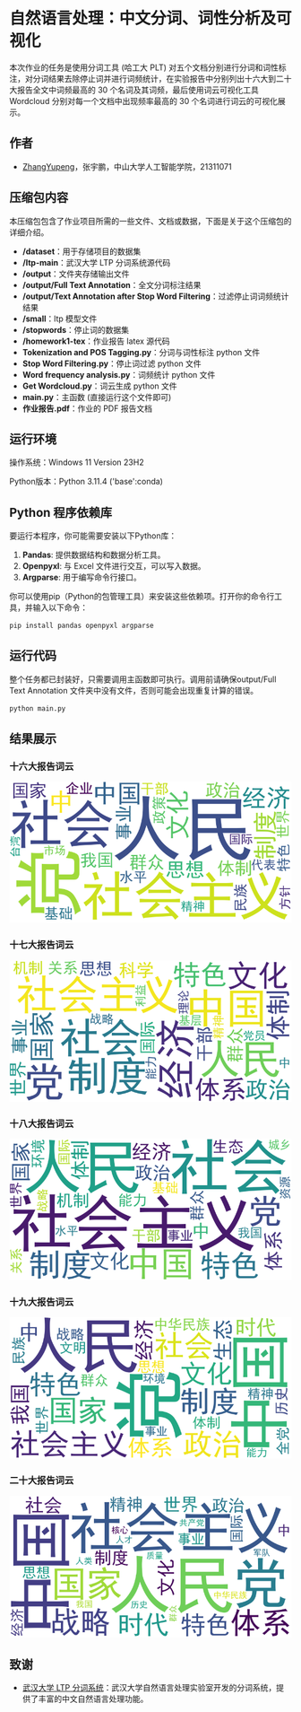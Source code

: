 # 自然语言处理：中文分词、词性分析及可视化

本次作业的任务是使用分词工具 (哈工大 PLT) 对五个文档分别进行分词和词性标注，对分词结果去除停止词并进行词频统计，在实验报告中分别列出十六大到二十大报告全文中词频最高的 30 个名词及其词频，最后使用词云可视化工具 Wordcloud 分别对每一个文档中出现频率最高的 30 个名词进行词云的可视化展示。

## 作者

- [ZhangYupeng](https://github.com/SYSU-Zhangyp)，张宇鹏，中山大学人工智能学院，21311071 
  
## 压缩包内容  

本压缩包包含了作业项目所需的一些文件、文档或数据，下面是关于这个压缩包的详细介绍。 
- **/dataset**：用于存储项目的数据集
- **/ltp-main**：武汉大学 LTP 分词系统源代码  
- **/output**：文件夹存储输出文件
- **/output/Full Text Annotation**：全文分词标注结果  
- **/output/Text Annotation after Stop Word Filtering**：过滤停止词词频统计结果
- **/small**：ltp 模型文件  
- **/stopwords**：停止词的数据集  
- **/homework1-tex**：作业报告 latex 源代码  
- **Tokenization and POS Tagging.py**：分词与词性标注 python 文件  
- **Stop Word Filtering.py**：停止词过滤 python 文件  
- **Word frequency analysis.py**：词频统计 python 文件  
- **Get Wordcloud.py**：词云生成 python 文件  
- **main.py**：主函数 (直接运行这个文件即可)
- **作业报告.pdf**：作业的 PDF 报告文档

## 运行环境

操作系统：Windows 11 Version 23H2

Python版本：Python 3.11.4 ('base':conda)

## Python 程序依赖库  
  
要运行本程序，你可能需要安装以下Python库：  
   
1. **Pandas**: 提供数据结构和数据分析工具。    
2. **Openpyxl**: 与 Excel 文件进行交互，可以写入数据。  
3. **Argparse**: 用于编写命令行接口。  
  
你可以使用pip（Python的包管理工具）来安装这些依赖项。打开你的命令行工具，并输入以下命令：  
  
```bash  
pip install pandas openpyxl argparse
```
## 运行代码

整个任务都已封装好，只需要调用主函数即可执行。调用前请确保output/Full Text Annotation 文件夹中没有文件，否则可能会出现重复计算的错误。
```bash  
python main.py
```

## 结果展示
### 十六大报告词云
![十六大](output/Wordcloud/wordcloud_十六大报告.png)
### 十七大报告词云
![十七大](output/Wordcloud/wordcloud_十七大报告.png)
### 十八大报告词云
![十八大](output/Wordcloud/wordcloud_十八大报告.png)
### 十九大报告词云
![十九大](output/Wordcloud/wordcloud_十九大报告.png)
### 二十大报告词云
![二十大](output/Wordcloud/wordcloud_二十大报告.png)

## 致谢

  
- [武汉大学 LTP 分词系统](https://github.com/HIT-SCIR/ltp)：武汉大学自然语言处理实验室开发的分词系统，提供了丰富的中文自然语言处理功能。



